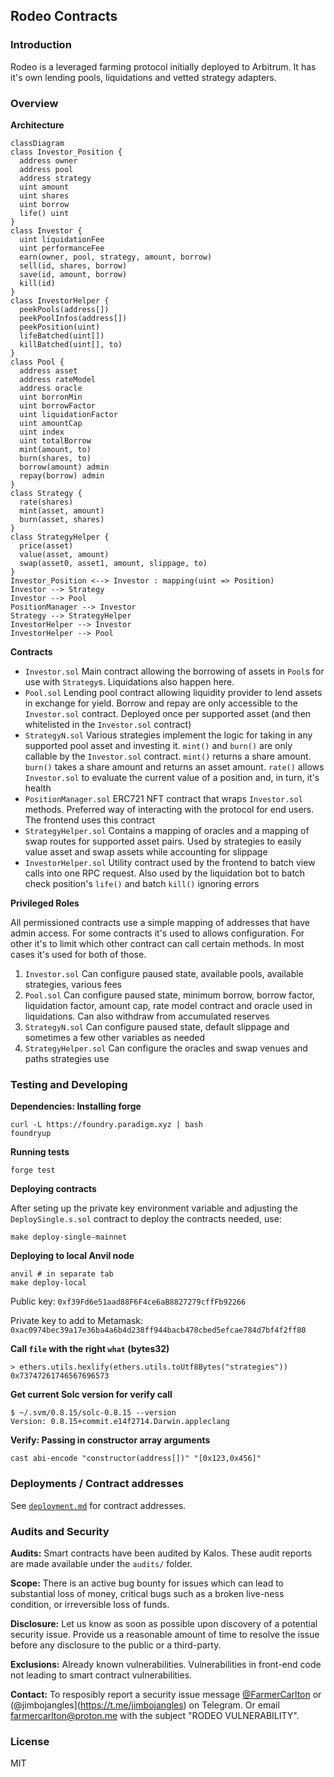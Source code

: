 ## Rodeo Contracts

### Introduction

Rodeo is a leveraged farming protocol initially deployed to Arbitrum.
It has it's own lending pools, liquidations and vetted strategy adapters.

### Overview

**Architecture**

```mermaid
classDiagram
class Investor_Position {
  address owner
  address pool
  address strategy
  uint amount
  uint shares
  uint borrow
  life() uint
}
class Investor {
  uint liquidationFee
  uint performanceFee
  earn(owner, pool, strategy, amount, borrow)
  sell(id, shares, borrow)
  save(id, amount, borrow)
  kill(id)
}
class InvestorHelper {
  peekPools(address[])
  peekPoolInfos(address[])
  peekPosition(uint)
  lifeBatched(uint[])
  killBatched(uint[], to)
}
class Pool {
  address asset
  address rateModel
  address oracle
  uint borronMin
  uint borrowFactor
  uint liquidationFactor
  uint amountCap
  uint index
  uint totalBorrow
  mint(amount, to)
  burn(shares, to)
  borrow(amount) admin
  repay(borrow) admin
}
class Strategy {
  rate(shares)
  mint(asset, amount)
  burn(asset, shares)
}
class StrategyHelper {
  price(asset)
  value(asset, amount)
  swap(asset0, asset1, amount, slippage, to)
}
Investor_Position <--> Investor : mapping(uint => Position)
Investor --> Strategy
Investor --> Pool
PositionManager --> Investor
Strategy --> StrategyHelper
InvestorHelper --> Investor
InvestorHelper --> Pool
```

**Contracts**

- `Investor.sol` Main contract allowing the borrowing of assets in `Pool`s for use with `Strategy`s. Liquidations also happen here.
- `Pool.sol` Lending pool contract allowing liquidity provider to lend assets in exchange for yield. Borrow and repay are only accessible to the `Investor.sol` contract. Deployed once per supported asset (and then whitelisted in the `Investor.sol` contract)
- `StrategyN.sol` Various strategies implement the logic for taking in any supported pool asset and investing it. `mint()` and `burn()` are only callable by the `Investor.sol` contract. `mint()` returns a share amount. `burn()` takes a share amount and returns an asset amount. `rate()` allows `Investor.sol` to evaluate the current value of a position and, in turn, it's health
- `PositionManager.sol` ERC721 NFT contract that wraps `Investor.sol` methods. Preferred way of interacting with the protocol for end users. The frontend uses this contract
- `StrategyHelper.sol` Contains a mapping of oracles and a mapping of swap routes for supported asset pairs. Used by strategies to easily value asset and swap assets while accounting for slippage
- `InvestorHelper.sol` Utility contract used by the frontend to batch view calls into one RPC request. Also used by the liquidation bot to batch check position's `life()` and batch `kill()` ignoring errors

**Privileged Roles**

All permissioned contracts use a simple mapping of addresses that have admin access. For some contracts it's used to allows configuration. For other it's to limit which other contract can call certain methods. In most cases it's used for both of those.

1. `Investor.sol` Can configure paused state, available pools, available strategies, various fees
1. `Pool.sol` Can configure paused state, minimum borrow, borrow factor, liquidation factor, amount cap, rate model contract and oracle used in liquidations. Can also withdraw from accumulated reserves
1. `StrategyN.sol` Can configure paused state, default slippage and sometimes a few other variables as needed
1. `StrategyHelper.sol` Can configure the oracles and swap venues and paths strategies use

### Testing and Developing

**Dependencies: Installing forge**

```
curl -L https://foundry.paradigm.xyz | bash
foundryup
```

**Running tests**

```
forge test
```

**Deploying contracts**

After seting up the private key environment variable and adjusting the `DeploySingle.s.sol` contract to deploy the contracts needed, use:

```
make deploy-single-mainnet
```

**Deploying to local Anvil node**

```
anvil # in separate tab
make deploy-local
```

Public key: `0xf39Fd6e51aad88F6F4ce6aB8827279cffFb92266`

Private key to add to Metamask: `0xac0974bec39a17e36ba4a6b4d238ff944bacb478cbed5efcae784d7bf4f2ff80`

**Call `file` with the right `what` (bytes32)**

```
> ethers.utils.hexlify(ethers.utils.toUtf8Bytes("strategies"))
0x73747261746567696573
```

**Get current Solc version for verify call**

```
$ ~/.svm/0.8.15/solc-0.8.15 --version
Version: 0.8.15+commit.e14f2714.Darwin.appleclang
```

**Verify: Passing in constructor array arguments**

```
cast abi-encode "constructor(address[])" "[0x123,0x456]"
```

### Deployments / Contract addresses

See [`deployment.md`](./deployment.md) for contract addresses.

### Audits and Security

**Audits:** Smart contracts have been audited by Kalos. These audit reports are made available under the `audits/` folder.

**Scope:** There is an active bug bounty for issues which can lead to substantial loss of money, critical bugs such as a broken live-ness condition, or irreversible loss of funds. 

**Disclosure:** Let us know as soon as possible upon discovery of a potential security issue. Provide us a reasonable amount of time to resolve the issue before any disclosure to the public or a third-party.

**Exclusions:** Already known vulnerabilities. Vulnerabilities in front-end code not leading to smart contract vulnerabilities.

**Contact:** To resposibly report a security issue message [@FarmerCarlton](https://t.me/FarmerCarlton) or (@jimbojangles](https://t.me/jimbojangles) on Telegram. Or email farmercarlton@proton.me with the subject "RODEO VULNERABILITY".

### License

MIT
